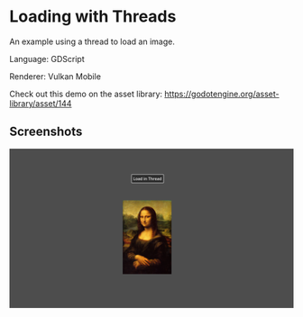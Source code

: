 # Loading with Threads

An example using a thread to load an image.

Language: GDScript

Renderer: Vulkan Mobile

Check out this demo on the asset library: https://godotengine.org/asset-library/asset/144

## Screenshots

![Screenshot](screenshots/load_in_thread.png)
